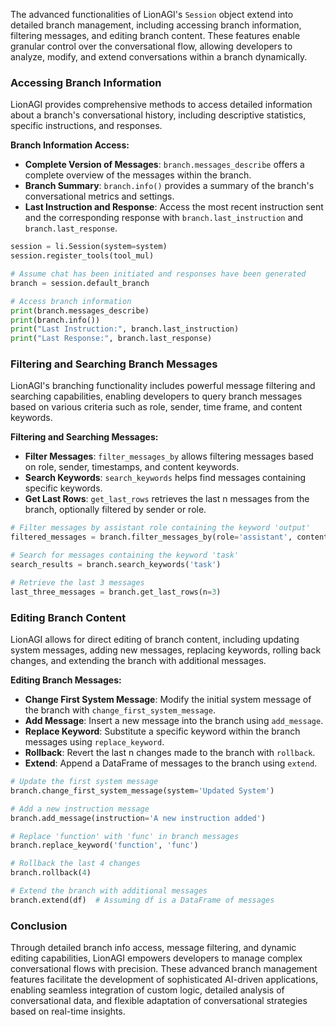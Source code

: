 The advanced functionalities of LionAGI's `Session` object extend into detailed branch management, including accessing branch information, filtering messages, and editing branch content. These features enable granular control over the conversational flow, allowing developers to analyze, modify, and extend conversations within a branch dynamically.

### Accessing Branch Information

LionAGI provides comprehensive methods to access detailed information about a branch's conversational history, including descriptive statistics, specific instructions, and responses.

**Branch Information Access:**

- **Complete Version of Messages**: `branch.messages_describe` offers a complete overview of the messages within the branch.
- **Branch Summary**: `branch.info()` provides a summary of the branch's conversational metrics and settings.
- **Last Instruction and Response**: Access the most recent instruction sent and the corresponding response with `branch.last_instruction` and `branch.last_response`.

```python
session = li.Session(system=system)
session.register_tools(tool_mul)

# Assume chat has been initiated and responses have been generated
branch = session.default_branch

# Access branch information
print(branch.messages_describe)
print(branch.info())
print("Last Instruction:", branch.last_instruction)
print("Last Response:", branch.last_response)
```

### Filtering and Searching Branch Messages

LionAGI's branching functionality includes powerful message filtering and searching capabilities, enabling developers to query branch messages based on various criteria such as role, sender, time frame, and content keywords.

**Filtering and Searching Messages:**

- **Filter Messages**: `filter_messages_by` allows filtering messages based on role, sender, timestamps, and content keywords.
- **Search Keywords**: `search_keywords` helps find messages containing specific keywords.
- **Get Last Rows**: `get_last_rows` retrieves the last n messages from the branch, optionally filtered by sender or role.

```python
# Filter messages by assistant role containing the keyword 'output'
filtered_messages = branch.filter_messages_by(role='assistant', content_keywords='output')

# Search for messages containing the keyword 'task'
search_results = branch.search_keywords('task')

# Retrieve the last 3 messages
last_three_messages = branch.get_last_rows(n=3)
```

### Editing Branch Content

LionAGI allows for direct editing of branch content, including updating system messages, adding new messages, replacing keywords, rolling back changes, and extending the branch with additional messages.

**Editing Branch Messages:**

- **Change First System Message**: Modify the initial system message of the branch with `change_first_system_message`.
- **Add Message**: Insert a new message into the branch using `add_message`.
- **Replace Keyword**: Substitute a specific keyword within the branch messages using `replace_keyword`.
- **Rollback**: Revert the last n changes made to the branch with `rollback`.
- **Extend**: Append a DataFrame of messages to the branch using `extend`.

```python
# Update the first system message
branch.change_first_system_message(system='Updated System')

# Add a new instruction message
branch.add_message(instruction='A new instruction added')

# Replace 'function' with 'func' in branch messages
branch.replace_keyword('function', 'func')

# Rollback the last 4 changes
branch.rollback(4)

# Extend the branch with additional messages
branch.extend(df)  # Assuming df is a DataFrame of messages
```

### Conclusion

Through detailed branch info access, message filtering, and dynamic editing capabilities, LionAGI empowers developers to manage complex conversational flows with precision. These advanced branch management features facilitate the development of sophisticated AI-driven applications, enabling seamless integration of custom logic, detailed analysis of conversational data, and flexible adaptation of conversational strategies based on real-time insights.